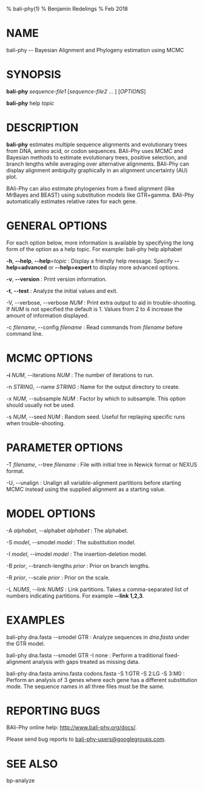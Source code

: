 % bali-phy(1)
% Benjamin Redelings
% Feb 2018

# NAME

bali-phy -- Bayesian Alignment and Phylogeny estimation using MCMC

# SYNOPSIS

**bali-phy** _sequence-file1_ [_sequence-file2_ ... ] [_OPTIONS_]

**bali-phy** help _topic_

# DESCRIPTION

**bali-phy** estimates multiple sequence alignments and evolutionary trees
 from DNA, amino acid, or codon sequences.  BAli-Phy uses MCMC and Bayesian
 methods to estimate evolutionary trees, positive selection, and branch
 lengths while averaging over alternative alignments. BAli-Phy can display
 alignment ambiguity graphically in an alignment uncertainty (AU) plot.

 BAli-Phy can also estimate phylogenies from a fixed alignment (like MrBayes
 and BEAST) using substitution models like GTR+gamma.  BAli-Phy automatically
 estimates relative rates for each gene.

# GENERAL OPTIONS

For each option below, more information is available by specifying the long form of the option as a help topic.  For example: bali-phy help alphabet

**-h**, **--help**, **--help**=_topic_
: Display a friendly help message.  Specify **--help=advanced** or **--help=expert** to display more advanced options.

**-v**, **--version**
: Print version information.

**-t**, **--test**
: Analyze the initial values and exit.

-V, --verbose, --verbose _NUM_
: Print extra output to aid in trouble-shooting.  If _NUM_ is not specified the default is 1.  Values from 2 to 4 increase the amount of information displayed.

-c _filename_, --config _filename_
: Read commands from _filename_ before command line.

# MCMC OPTIONS

**-i** _NUM_, --iterations _NUM_
: The number of iterations to run.

-n _STRING_, --name _STRING_
: Name for the output directory to create.

-x _NUM_, --subsample _NUM_
: Factor by which to subsample.  This option should usually not be used.

-s _NUM_, --seed _NUM_
: Random seed.  Useful for replaying specific runs when trouble-shooting.

# PARAMETER OPTIONS
-T _filename_, --tree _filename_
: File with initial tree in Newick format or NEXUS format.

-U, --unalign
: Unalign all variable-alignment partitions before starting MCMC instead using the supplied alignment as a starting value.

# MODEL OPTIONS
-A _alphabet_, --alphabet _alphabet_
: The alphabet.

-S _model_, --smodel _model_
: The substitution model.

-I _model_, --imodel _model_
: The insertion-deletion model.

-B _prior_, --branch-lengths _prior_
: Prior on branch lengths.

-R _prior_, --scale _prior_
: Prior on the scale.

-L _NUMS_,  --link _NUMS_
: Link partitions.  Takes a comma-separated list of numbers indicating partitions.  For example **--link 1,2,3**.

# EXAMPLES

bali-phy dna.fasta --smodel GTR
: Analyze sequences in _dna.fasta_ under the GTR model.

bali-phy dna.fasta --smodel GTR -I none
: Perform a traditional fixed-alignment analysis with gaps treated as missing data.

bali-phy dna.fasta amino.fasta codons.fasta -S 1:GTR -S 2:LG -S 3:M0
: Perform an analysis of 3 genes where each gene has a different substitution mode. The sequence names in all three files must be the same.

# REPORTING BUGS

BAli-Phy online help: <http://www.bali-phy.org/docs/>.

Please send bug reports to <bali-phy-users@googlegroups.com>.

# SEE ALSO

bp-analyze
